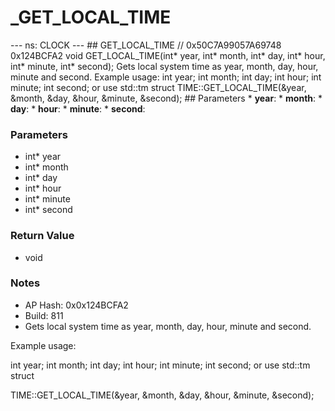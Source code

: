 # _GET_LOCAL_TIME

--- ns: CLOCK --- ## GET_LOCAL_TIME  // 0x50C7A99057A69748 0x124BCFA2 void GET_LOCAL_TIME(int* year, int* month, int* day, int* hour, int* minute, int* second);  Gets local system time as year, month, day, hour, minute and second. Example usage: int year; int month; int day; int hour; int minute; int second; or use std::tm struct TIME::GET_LOCAL_TIME(&year, &month, &day, &hour, &minute, &second);  ## Parameters * **year**: * **month**: * **day**: * **hour**: * **minute**: * **second**:

### Parameters
* int* year
* int* month
* int* day
* int* hour
* int* minute
* int* second

### Return Value
* void

### Notes
* AP Hash: 0x0x124BCFA2
* Build: 811
* Gets local system time as year, month, day, hour, minute and second.

Example usage:

int year;
int month;
int day;
int hour;
int minute;
int second;
or use std::tm struct

TIME::GET_LOCAL_TIME(&year, &month, &day, &hour, &minute, &second);


